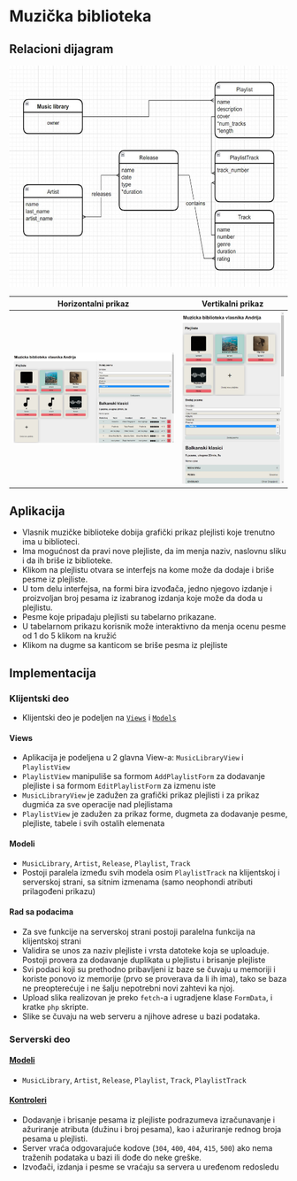 # Muzička biblioteka

## Relacioni dijagram
<img src="erd.jpg" alt="Relacioni dijagram" height="400"/>

Horizontalni prikaz             |  Vertikalni prikaz
:-------------------------:|:-------------------------:
![](ss1.jpg)  |  ![](ss2.jpg)

## Aplikacija
* Vlasnik muzičke biblioteke dobija grafički prikaz plejlisti koje trenutno ima u biblioteci.
* Ima mogućnost da pravi nove plejliste, da im menja naziv, naslovnu sliku i da ih briše iz biblioteke.
* Klikom na plejlistu otvara se interfejs na kome može da dodaje i briše pesme iz plejliste.
* U tom delu interfejsa, na formi bira izvođača, jedno njegovo izdanje i proizvoljan broj pesama iz izabranog izdanja koje može da doda u plejlistu.
* Pesme koje pripadaju plejlisti su tabelarno prikazane.
* U tabelarnom prikazu korisnik može interaktivno da menja ocenu pesme od 1 do 5 klikom na kružić
* Klikom na dugme sa kanticom se briše pesma iz plejliste

## Implementacija
### Klijentski deo
* Klijentski deo je podeljen na [`Views`](./Client/Views) i [`Models`](./Client/Models)
#### Views
* Aplikacija je podeljena u 2 glavna View-a: `MusicLibraryView` i `PlaylistView`
* `PlaylistView` manipuliše sa formom `AddPlaylistForm` za dodavanje plejliste i sa formom `EditPlaylistForm` za izmenu iste
* `MusicLibraryView` je zadužen za grafički prikaz plejlisti i za prikaz dugmića za sve operacije nad plejlistama
* `PlaylistView` je zadužen za prikaz forme, dugmeta za dodavanje pesme, plejliste, tabele i svih ostalih elemenata

#### Modeli
* `MusicLibrary`, `Artist`, `Release`, `Playlist`,  `Track`
* Postoji paralela između svih modela osim `PlaylistTrack` na klijentskoj i serverskoj strani, sa sitnim izmenama (samo neophondi atributi prilagođeni prikazu)

#### Rad sa podacima
* Za sve funkcije na serverskoj strani postoji paralelna funkcija na klijentskoj strani
* Validira se unos za naziv plejliste i vrsta datoteke koja se uploaduje. Postoji provera za dodavanje duplikata u plejlistu i brisanje plejliste
* Svi podaci koji su prethodno pribavljeni iz baze se čuvaju u memoriji i koriste ponovo iz memorije (prvo se proverava da li ih ima), tako se baza ne preopterećuje i ne šalju nepotrebni novi zahtevi ka njoj.
* Upload slika realizovan je preko `fetch`-a i ugradjene klase `FormData`, i kratke `php` skripte.
* Slike se čuvaju na web serveru a njihove adrese u bazi podataka.

### Serverski deo
#### [Modeli](./Server/Models)
* `MusicLibrary`, `Artist`, `Release`, `Playlist`,  `Track`, `PlaylistTrack`
#### [Kontroleri](./Server/Controllers)
* Dodavanje i brisanje pesama iz plejliste podrazumeva izračunavanje i ažuriranje atributa (dužinu i broj pesama), kao i ažuriranje rednog broja pesama u plejlisti.
* Server vraća odgovarajuće kodove (`304`, `400`, `404`, `415`, `500`) ako nema traženih podataka u bazi ili dođe do neke greške.
* Izvođači, izdanja i pesme se vraćaju sa servera u uređenom redosledu